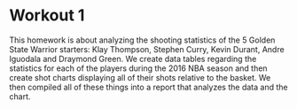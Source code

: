 # Workout 1

This homework is about analyzing the shooting statistics of the 5 Golden State Warrior starters: Klay Thompson, Stephen Curry, Kevin Durant, Andre Iguodala and Draymond Green. We create data tables regarding the statistics for each of the players during the 2016 NBA season and then create shot charts displaying all of their shots relative to the basket. We then compiled all of these things into a report that analyzes the data and the chart.

